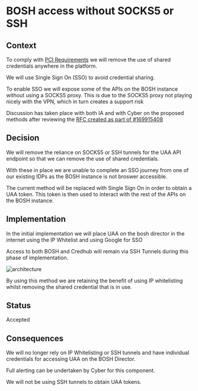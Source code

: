 # BOSH access without SOCKS5 or SSH

## Context

To comply with [PCI Requirements](https://www.pcisecuritystandards.org/pci_security/maintaining_payment_security) we will remove the use of shared credentials anywhere in the platform.

We will use Single Sign On (SSO) to avoid credential sharing.

To enable SSO we will expose some of the APIs on the BOSH instance without using a SOCKS5 proxy. This is due to the SOCKS5 proxy not playing nicely with the VPN, which in turn creates a support risk

Discussion has taken place with both IA and with Cyber on the proposed methods after reviewing the [RFC created as part of #169915408](https://docs.google.com/document/d/1XZsrNp88tOSyC_bjy1mg3Yyv2TkpKgYSjoYResGAbps/edit#heading=h.xscqoqxlc072)

## Decision

We will remove the reliance on SOCKS5 or SSH tunnels for the UAA API endpoint so that we can remove the use of shared credentials.

With these in place we are unable to complete an SSO journey from one of our existing IDPs as the BOSH instance is not broswer accessible.

The current method will be replaced with Single Sign On in order to obtain a UAA token. This token is then used to interact with the rest of the APIs on the BOSH instance.

## Implementation

In the initial implementation we will place UAA on the bosh director in the internet using the IP Whitelist and using Google for SSO

Access to both BOSH and Credhub will remain via SSH Tunnels during this phase of implementation.

![architecture](../images/adr451-bosh-access-without-socks.svg)

By using this method we are retaining the benefit of using IP whitelisting whilst removing the shared credential that is in use.

## Status

Accepted

## Consequences

We will no longer rely on IP Whitelisting or SSH tunnels and have individual credentials for accessing UAA on the BOSH Director.

Full alerting can be undertaken by Cyber for this component.

We will not be using SSH tunnels to obtain UAA tokens.


